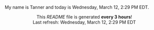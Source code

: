 My name is Tanner and today is Wednesday, March 12, 2:29 PM EDT.

<p align="center">This <i>README</i> file is generated <b>every 3 hours</b>!</br>Last refresh: Wednesday, March 12, 2:29 PM EDT<br /></p>
